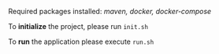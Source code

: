 
Required packages installed: 
 _maven, docker, docker-compose_

To **initialize** the project, please run `init.sh`

To **run** the application please execute `run.sh`
  
